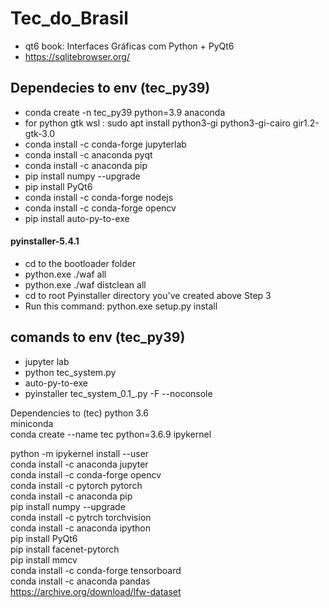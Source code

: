 # Tec_do_Brasil

- qt6 book: Interfaces Gráficas com Python + PyQt6
- https://sqlitebrowser.org/

## Dependecies to env (tec_py39)
- conda create -n tec_py39 python=3.9 anaconda
- for python gtk wsl : sudo apt install python3-gi python3-gi-cairo gir1.2-gtk-3.0
- conda install -c conda-forge jupyterlab
- conda install -c anaconda pyqt
- conda install -c anaconda pip
- pip install numpy --upgrade
- pip install PyQt6
- conda install -c conda-forge nodejs
- conda install -c conda-forge opencv
- pip install auto-py-to-exe

#### pyinstaller-5.4.1
- cd to the bootloader folder
- python.exe ./waf all
- python.exe ./waf distclean all
- cd to root Pyinstaller directory you've created above Step 3
- Run this command: python.exe setup.py install


## comands to env (tec_py39)
- jupyter lab
- python tec_system.py
- auto-py-to-exe
- pyinstaller tec_system_0.1_.py -F --noconsole


<p>Dependencies to (tec) python 3.6<br/>
miniconda<br/>
conda create --name tec python=3.6.9 ipykernel<br/>

python -m ipykernel install --user<br/>
conda install -c anaconda jupyter<br/>
conda install -c conda-forge opencv<br/>
conda install -c pytorch pytorch<br/>
conda install -c anaconda pip<br/>
pip install numpy --upgrade<br/>
conda install -c pytrch torchvision<br/>
conda install -c anaconda ipython<br/>
pip install PyQt6<br/>
pip install facenet-pytorch<br/>
pip install mmcv<br/>
conda install -c conda-forge tensorboard<br/>
conda install -c anaconda pandas<br/>
https://archive.org/download/lfw-dataset<br/>
<p/>
